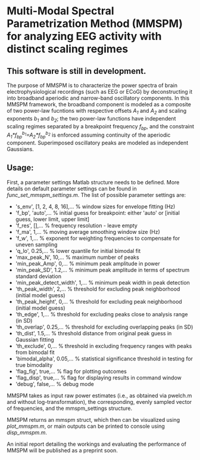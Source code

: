 # Multi-Modal Spectral Parametrization Method (MMSPM) for analyzing EEG activity with distinct scaling regimes

## This software is still in development.

The purpose of MMSPM is to characterize the power spectra of brain electrophysiological recordings (such as EEG or ECoG) by deconstructing it into broadband aperiodic and narrow-band oscillatory components. In this MMSPM framework, the broadband component is modeled as a composite of two power-law fucntions with respective offsets _A<sub>1</sub>_ and _A<sub>2</sub>_ and scaling exponents _b<sub>1</sub>_ and _b<sub>2</sub>_; the two power-law functions have independent scaling regimes separated by a breakpoint frequency _f<sub>bp</sub>_, and the constraint _A<sub>1</sub>*f<sub>bp</sub><sup>b<sub>1</sub></sup>=A<sub>2</sub>*f<sub>bp</sub><sup>b<sub>2</sub></sup>_ is enforced assuming continuity of the aperiodic component. Superimposed oscillatory peaks are modeled as independent Gaussians.

## Usage:
First, a parameter settings Matlab structure needs to be defined. More details on default parameter settings can be found in _func_set_mmspm_settings.m_. The list of possible parameter settings are:

- 's_env', [1, 2, 4, 8, 16],...          % window sizes for envelope fitting (Hz)
- 'f_bp', 'auto',...                     % initial guess for breakpoint: either 'auto' or [initial guess, lower limit, upper limit]
- 'f_res', [],...                        % frequency resolution - leave empty
- 'f_ma', 1,...                          % moving average smoothing window size (Hz)
- 'f_w', 1,...                           % exponent for weighting frequencies to compensate for uneven sampling
- 'q_lo', 0.25,...                       % lower quantile for initial bimodal fit
- 'max_peak_N', 10,...                   % maximum number of peaks
- 'min_peak_Amp', 0,...                  % minimum peak amplitude in power
- 'min_peak_SD', 1.2,...                 % minimum peak amplitude in terms of spectrum standard deviation
- 'min_peak_detect_width', 1,...         % minimum peak width in peak detection
- 'th_peak_width', 2,...                 % threshold for excluding peak neighborhood (initial model guess)
- 'th_peak_height', 0,...                % threshold for excluding peak neighborhood (initial model guess)
- 'th_edge', 1,...                       % threshold for excluding peaks close to analysis range (in SD)
- 'th_overlap', 0.25,...                 % threshold for excluding overlapping peaks (in SD)
- 'th_dist', 1.5,...                     % threshold distance from original peak guess in Gaussian fitting
- 'th_exclude', 0,...                    % threshold in excluding frequency ranges with peaks from bimodal fit
- 'bimodal_alpha', 0.05,...              % statistical significance threshold in testing for true bimodality
- 'flag_fig', true,...                   % flag for plotting outcomes
- 'flag_disp', true,...                  % flag for displaying results in command window
- 'debug', false,...                     % debug mode

MMSPM takes as input raw power estimates (i.e., as obtained via pwelch.m and without log-transformation), the corresponding, evenly sampled vector of frequencies, and the mmspm_settings structure.

MMSPM returns an mmspm struct, which then can be visualized using _plot_mmspm.m_, or main outputs can be printed to console using _disp_mmspm.m_.

An initial report detailing the workings and evaluating the performance of MMSPM will be published as a preprint soon.


